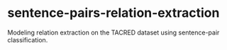 # sentence-pairs-relation-extraction
Modeling relation extraction on the TACRED dataset using sentence-pair classification.
